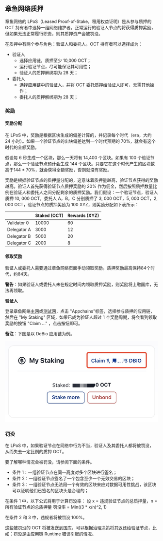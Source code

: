 ## 章鱼网络质押

章鱼网络的 LPoS（Leased Proof-of-Stake，租用权益证明）是从参与质押的 OCT 持有者中选择一组网络维护者。正常运行的验证人节点的将获得质押奖励，但如果无法正常履行职责，则其质押资产会被罚没。

在质押中有两个参与角色：验证人和委托人。OCT 持有者可以选择成为：

* 验证人
    - 选择应用链，质押至少 10,000 OCT；
    - 运行验证节点，尽可能保证其可用性；
    - 验证人的质押解绑期为 28 天；
* 委托人
    - 选择应用链中的验证人，并将 OCT 委托质押给验证人即可，无需其他操作；
    - 委托人的质押解绑期为 28 天；


### 奖励

#### 奖励分配

在 LPoS 中，奖励是根据区块生成的偏差计算的，并记录每个时代（era，大约 24 小时）。如果一个验证节点的出块偏差达到一个时代预期的 70%，就会有这个时代的全额奖励。

假设每 6 秒生成一个区块，那么一天将有 ​​14,400 个区块。如果有 100 个验证节点，那么一个验证节点预计会生成 144 个区块。只要它在这个时代产生的区块数高于144 * 70%，就会获得全额奖励，否则就没有奖励。

奖励是根据验证节点的质押量分配的，这意味着质押量越高，验证节点获得的奖励越高。验证人首先获得验证节点质押奖励的 20% 作为佣金，然后按照质押数量比例在验证人和委托人之间分配剩余的质押奖励。我们假设：一个验证节点，验证人质押 10, 000 OCT，委托人 A，B，C 分别质押了 3, 000 OCT，5, 000 OCT，2, 000 OCT，验证节点的质押奖励为 100 XYZ，则奖励分配如下表所示：

|             | Staked (OCT) | Rewards (XYZ) |
| ----------- | ------------ | ------------- |
| Validator 0 | 10000        | 60            |
| Delegator A | 3000         | 12            |
| Delegator B | 5000         | 20            |
| Delegator C | 2000         | 8             |


#### 领取奖励

验证人或委托人需要通过章鱼网络页面手动领取奖励。质押奖励最高保持84个时代，约84天。

**警告**：如果验证人或委托人未在规定时间内领取质押奖励，则奖励将上缴国库，无法再领取。

**验证人**

登录章鱼网络[主网](https://mainnet.oct.network)或[测试网](https://testnet.oct.network)，点击 "Appchains"标签，选择参与质押的应用链，然后在 "My Staking" 区域，如果已成为验证人超过 1 个奖励周期，将会看到领取奖励的按钮 "Claim ..." ，点击按钮即可。

**备注**：下图是以 DeBio 应用链为例。

![claim](../../maintain/validator_claim_rewards.jpg)

### 罚没

在 LPoS 中，如果验证节点在网络中行为不当，验证人及其委托人都将被罚没，从而失去一定比例的质押 OCT。

要了解哪种情况会被罚没，请参阅下面的条件。

* 条件 1：一组验证节点在同一高度对多个区块进行签名；
* 条件 2：一组验证节点签名了一个包含至少一个无效交易的区块；
* 条件 3：一组验证节点无法用一个有效的区块来应对数据可用性挑战，该区块可以证明他们已签名的区块头是合理的；

在条件 1 中，以下公式将用于计算罚没率：
设 x = 违规验证节点的总质押量，n = 所有验证节点的总质押量
罚没率 = Min((3 * x/n)^2, 1)

在条件 2 和 3 中，违规者将被罚没 100%。

这些被罚没的 OCT 将被发送到国库，可以根据治理决策将其返还给验证节点，比如：罚没是由应用链 Runtime 错误引起的情况。